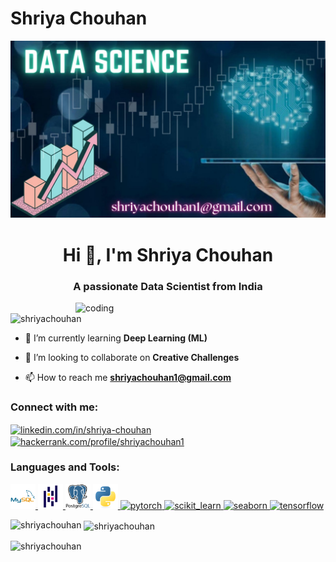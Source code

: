 
# Shriya Chouhan
![logo](https://github.com/ShriyaChouhan/ShriyaChouhan/blob/main/Banner.jpg)
<h1 align="center">Hi 👋, I'm Shriya Chouhan</h1>
<h3 align="center">A passionate Data Scientist from India</h3>

<img align="right" alt="coding" width="400" src="https://i.pinimg.com/originals/54/e3/7d/54e37d8074ebcde1d96c77d7b2a7f310.gif">

<p align="left"> <img src="https://komarev.com/ghpvc/?username=shriyachouhan&label=Profile%20views&color=0e75b6&style=flat" alt="shriyachouhan" /> </p>

- 🌱 I’m currently learning **Deep Learning (ML)**

- 👯 I’m looking to collaborate on **Creative Challenges**

- 📫 How to reach me **shriyachouhan1@gmail.com**

<h3 align="left">Connect with me:</h3>
<p align="left">
<a href="https://linkedin.com/in/linkedin.com/in/shriya-chouhan" target="blank"><img align="center" src="https://raw.githubusercontent.com/rahuldkjain/github-profile-readme-generator/master/src/images/icons/Social/linked-in-alt.svg" alt="linkedin.com/in/shriya-chouhan" height="30" width="40" /></a>
<a href="https://www.hackerrank.com/hackerrank.com/profile/shriyachouhan1" target="blank"><img align="center" src="https://raw.githubusercontent.com/rahuldkjain/github-profile-readme-generator/master/src/images/icons/Social/hackerrank.svg" alt="hackerrank.com/profile/shriyachouhan1" height="30" width="40" /></a>
</p>

<h3 align="left">Languages and Tools:</h3>
<p align="left"> <a href="https://www.mysql.com/" target="_blank" rel="noreferrer"> <img src="https://raw.githubusercontent.com/devicons/devicon/master/icons/mysql/mysql-original-wordmark.svg" alt="mysql" width="40" height="40"/> </a> <a href="https://pandas.pydata.org/" target="_blank" rel="noreferrer"> <img src="https://raw.githubusercontent.com/devicons/devicon/2ae2a900d2f041da66e950e4d48052658d850630/icons/pandas/pandas-original.svg" alt="pandas" width="40" height="40"/> </a> <a href="https://www.postgresql.org" target="_blank" rel="noreferrer"> <img src="https://raw.githubusercontent.com/devicons/devicon/master/icons/postgresql/postgresql-original-wordmark.svg" alt="postgresql" width="40" height="40"/> </a> <a href="https://www.python.org" target="_blank" rel="noreferrer"> <img src="https://raw.githubusercontent.com/devicons/devicon/master/icons/python/python-original.svg" alt="python" width="40" height="40"/> </a> <a href="https://pytorch.org/" target="_blank" rel="noreferrer"> <img src="https://www.vectorlogo.zone/logos/pytorch/pytorch-icon.svg" alt="pytorch" width="40" height="40"/> </a> <a href="https://scikit-learn.org/" target="_blank" rel="noreferrer"> <img src="https://upload.wikimedia.org/wikipedia/commons/0/05/Scikit_learn_logo_small.svg" alt="scikit_learn" width="40" height="40"/> </a> <a href="https://seaborn.pydata.org/" target="_blank" rel="noreferrer"> <img src="https://seaborn.pydata.org/_images/logo-mark-lightbg.svg" alt="seaborn" width="40" height="40"/> </a> <a href="https://www.tensorflow.org" target="_blank" rel="noreferrer"> <img src="https://www.vectorlogo.zone/logos/tensorflow/tensorflow-icon.svg" alt="tensorflow" width="40" height="40"/> </a> </p>

<p><img align="left" src="https://github-readme-stats.vercel.app/api/top-langs?username=shriyachouhan&show_icons=true&locale=en&layout=compact" alt="shriyachouhan" /></p>

<p>&nbsp;<img align="center" src="https://github-readme-stats.vercel.app/api?username=shriyachouhan&show_icons=true&locale=en" alt="shriyachouhan" /></p>

<p><img align="center" src="https://github-readme-streak-stats.herokuapp.com/?user=shriyachouhan&" alt="shriyachouhan" /></p>
